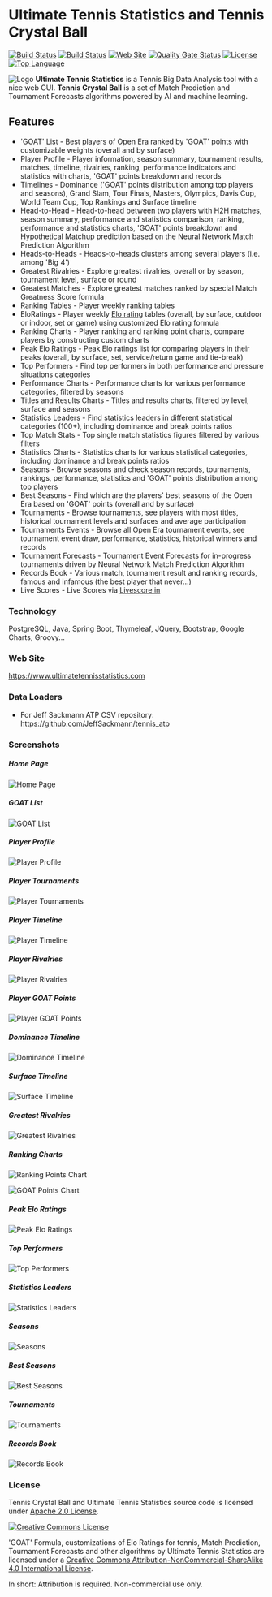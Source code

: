 # Ultimate Tennis Statistics and Tennis Crystal Ball

[![Build Status](https://travis-ci.org/mcekovic/tennis-crystal-ball.svg?branch=master)](https://travis-ci.org/mcekovic/tennis-crystal-ball)
[![Build Status](https://github.com/mcekovic/tennis-crystal-ball/workflows/build/badge.svg)](https://github.com/mcekovic/tennis-crystal-ball/actions?query=workflow%3Abuild)
[![Web Site](https://img.shields.io/website/https/www.ultimatetennisstatistics.com.svg)](https://www.ultimatetennisstatistics.com)
[![Quality Gate Status](https://sonarcloud.io/api/project_badges/measure?project=mcekovic_tennis-crystal-ball&metric=alert_status)](https://sonarcloud.io/dashboard?id=mcekovic_tennis-crystal-ball)
[![License](https://img.shields.io/badge/license-Apache%202.0-blue.svg?maxAge=2592000)](http://www.apache.org/licenses/LICENSE-2.0)
[![Top Language](https://img.shields.io/github/languages/top/mcekovic/tennis-crystal-ball)](https://github.com/mcekovic/tennis-crystal-ball/search?l=java)

![Logo](https://raw.githubusercontent.com/mcekovic/tennis-crystal-ball/master/tennis-stats/src/main/resources/static/images/uts-logo.png)
**Ultimate Tennis Statistics** is a Tennis Big Data Analysis tool with a nice web GUI.
**Tennis Crystal Ball** is a set of Match Prediction and Tournament Forecasts algorithms powered by AI and machine learning.

## Features

- 'GOAT' List - Best players of Open Era ranked by 'GOAT' points with customizable weights (overall and by surface)
- Player Profile - Player information, season summary, tournament results, matches, timeline, rivalries, ranking, performance indicators and statistics with charts, 'GOAT' points breakdown and records
- Timelines - Dominance ('GOAT' points distribution among top players and seasons), Grand Slam, Tour Finals, Masters, Olympics, Davis Cup, World Team Cup, Top Rankings and Surface timeline
- Head-to-Head - Head-to-head between two players with H2H matches, season summary, performance and statistics comparison, ranking, performance and statistics charts, 'GOAT' points breakdown and Hypothetical Matchup prediction based on the Neural Network Match Prediction Algorithm
- Heads-to-Heads - Heads-to-heads clusters among several players (i.e. among 'Big 4')
- Greatest Rivalries - Explore greatest rivalries, overall or by season, tournament level, surface or round
- Greatest Matches - Explore greatest matches ranked by special Match Greatness Score formula
- Ranking Tables - Player weekly ranking tables
- EloRatings - Player weekly [Elo rating](https://en.wikipedia.org/wiki/Elo_rating_system) tables (overall, by surface, outdoor or indoor, set or game) using customized Elo rating formula
- Ranking Charts - Player ranking and ranking point charts, compare players by constructing custom charts
- Peak Elo Ratings - Peak Elo ratings list for comparing players in their peaks (overall, by surface, set, service/return game and tie-break)
- Top Performers - Find top performers in both performance and pressure situations categories
- Performance Charts - Performance charts for various performance categories, filtered by seasons
- Titles and Results Charts - Titles and results charts, filtered by level, surface and seasons
- Statistics Leaders - Find statistics leaders in different statistical categories (100+), including dominance and break points ratios
- Top Match Stats - Top single match statistics figures filtered by various filters
- Statistics Charts - Statistics charts for various statistical categories, including dominance and break points ratios
- Seasons - Browse seasons and check season records, tournaments, rankings, performance, statistics and 'GOAT' points distribution among top players
- Best Seasons - Find which are the players' best seasons of the Open Era based on 'GOAT' points (overall and by surface)
- Tournaments - Browse tournaments, see players with most titles, historical tournament levels and surfaces and average participation
- Tournaments Events - Browse all Open Era tournament events, see tournament event draw, performance, statistics, historical winners and records
- Tournament Forecasts - Tournament Event Forecasts for in-progress tournaments driven by Neural Network Match Prediction Algorithm
- Records Book - Various match, tournament result and ranking records, famous and infamous (the best player that never...)
- Live Scores - Live Scores via [Livescore.in](https://www.livescore.in)

### Technology

PostgreSQL, Java, Spring Boot, Thymeleaf, JQuery, Bootstrap, Google Charts, Groovy...

### Web Site
https://www.ultimatetennisstatistics.com

### Data Loaders
- For Jeff Sackmann ATP CSV repository: https://github.com/JeffSackmann/tennis_atp

### Screenshots

##### Home Page
![Home Page](https://raw.githubusercontent.com/mcekovic/open-box/master/HomePage.png)

##### GOAT List
![GOAT List](https://raw.githubusercontent.com/mcekovic/open-box/master/GOATList.png)

##### Player Profile
![Player Profile](https://raw.githubusercontent.com/mcekovic/open-box/master/PlayerProfile.png)

##### Player Tournaments
![Player Tournaments](https://raw.githubusercontent.com/mcekovic/open-box/master/PlayerTournaments.png)

##### Player Timeline
![Player Timeline](https://raw.githubusercontent.com/mcekovic/open-box/master/PlayerTimeline.png)

##### Player Rivalries
![Player Rivalries](https://raw.githubusercontent.com/mcekovic/open-box/master/PlayerRivalries.png)

##### Player GOAT Points
![Player GOAT Points](https://raw.githubusercontent.com/mcekovic/open-box/master/PlayerGOATPoints.png)

##### Dominance Timeline
![Dominance Timeline](https://raw.githubusercontent.com/mcekovic/open-box/master/BigGunsTimeline.png)

##### Surface Timeline
![Surface Timeline](https://raw.githubusercontent.com/mcekovic/open-box/master/SurfaceTimeline.png)

##### Greatest Rivalries
![Greatest Rivalries](https://raw.githubusercontent.com/mcekovic/open-box/master/GreatestRivalries.png)

##### Ranking Charts
![Ranking Points Chart](https://raw.githubusercontent.com/mcekovic/open-box/master/RankingChart.png)

![GOAT Points Chart](https://raw.githubusercontent.com/mcekovic/open-box/master/RankingChart2.png)

##### Peak Elo Ratings
![Peak Elo Ratings](https://raw.githubusercontent.com/mcekovic/open-box/master/PeakEloRatings.png)

##### Top Performers
![Top Performers](https://raw.githubusercontent.com/mcekovic/open-box/master/TopPerformers.png)

##### Statistics Leaders
![Statistics Leaders](https://raw.githubusercontent.com/mcekovic/open-box/master/StatisticsLeaders.png)

##### Seasons
![Seasons](https://raw.githubusercontent.com/mcekovic/open-box/master/Seasons.png)

##### Best Seasons
![Best Seasons](https://raw.githubusercontent.com/mcekovic/open-box/master/BestSeasons.png)

##### Tournaments
![Tournaments](https://raw.githubusercontent.com/mcekovic/open-box/master/Tournaments.png)

##### Records Book
![Records Book](https://raw.githubusercontent.com/mcekovic/open-box/master/RecordsBook.png)

### License

Tennis Crystal Ball and Ultimate Tennis Statistics source code is licensed under [Apache 2.0 License](http://www.apache.org/licenses/LICENSE-2.0).

[![Creative Commons License](https://i.creativecommons.org/l/by-nc-sa/4.0/88x31.png)](http://creativecommons.org/licenses/by-nc-sa/4.0/)

'GOAT' Formula, customizations of Elo Ratings for tennis, Match Prediction, Tournament Forecasts and other algorithms by Ultimate Tennis Statistics are licensed under a [Creative Commons Attribution-NonCommercial-ShareAlike 4.0 International License](http://creativecommons.org/licenses/by-nc-sa/4.0/).

In short: Attribution is required. Non-commercial use only.
